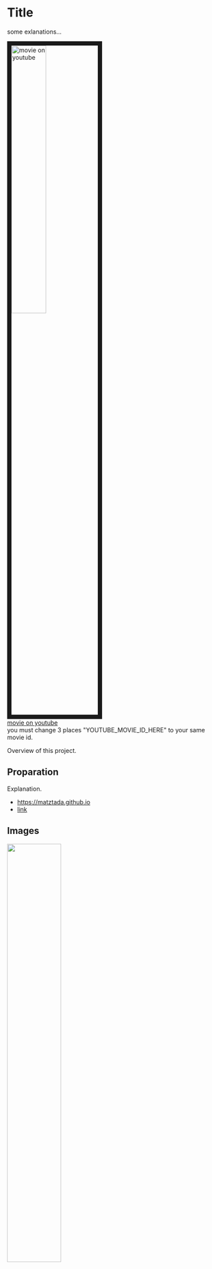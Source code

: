 # Title
some exlanations...  

<a href="http://www.youtube.com/watch?feature=player_embedded&v=JQDV4T_vm4k
" target="_blank"><img src="http://img.youtube.com/vi/JQDV4T_vm4k/0.jpg " 
alt="movie on youtube" width=40% border="10" /></a>  
[movie on youtube](https://www.youtube.com/watch?v=JQDV4T_vm4k)  
you must change 3 places "YOUTUBE_MOVIE_ID_HERE" to your same movie id.

Overview of this project.

## Proparation
Explanation.  

* <https://matztada.github.io>  
* [link](https://matztada.github.io)

## Images

<a><img src="https://matztada.github.io/images/logo.jpg" alt="" width=50%></a>  